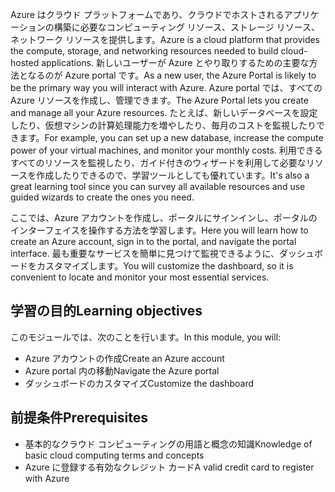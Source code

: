 <span data-ttu-id="d62bd-101">Azure はクラウド プラットフォームであり、クラウドでホストされるアプリケーションの構築に必要なコンピューティング リソース、ストレージ リソース、ネットワーク リソースを提供します。</span><span class="sxs-lookup"><span data-stu-id="d62bd-101">Azure is a cloud platform that provides the compute, storage, and networking resources needed to build cloud-hosted applications.</span></span> <span data-ttu-id="d62bd-102">新しいユーザーが Azure とやり取りするための主要な方法となるのが Azure portal です。</span><span class="sxs-lookup"><span data-stu-id="d62bd-102">As a new user, the Azure Portal is likely to be the primary way you will interact with Azure.</span></span> <span data-ttu-id="d62bd-103">Azure portal では、すべての Azure リソースを作成し、管理できます。</span><span class="sxs-lookup"><span data-stu-id="d62bd-103">The Azure Portal lets you create and manage all your Azure resources.</span></span> <span data-ttu-id="d62bd-104">たとえば、新しいデータベースを設定したり、仮想マシンの計算処理能力を増やしたり、毎月のコストを監視したりできます。</span><span class="sxs-lookup"><span data-stu-id="d62bd-104">For example, you can set up a new database, increase the compute power of your virtual machines, and monitor your monthly costs.</span></span> <span data-ttu-id="d62bd-105">利用できるすべてのリソースを監視したり、ガイド付きのウィザードを利用して必要なリソースを作成したりできるので、学習ツールとしても優れています。</span><span class="sxs-lookup"><span data-stu-id="d62bd-105">It's also a great learning tool since you can survey all available resources and use guided wizards to create the ones you need.</span></span>

<span data-ttu-id="d62bd-106">ここでは、Azure アカウントを作成し、ポータルにサインインし、ポータルのインターフェイスを操作する方法を学習します。</span><span class="sxs-lookup"><span data-stu-id="d62bd-106">Here you will learn how to create an Azure account, sign in to the portal, and navigate the portal interface.</span></span> <span data-ttu-id="d62bd-107">最も重要なサービスを簡単に見つけて監視できるように、ダッシュボードをカスタマイズします。</span><span class="sxs-lookup"><span data-stu-id="d62bd-107">You will customize the dashboard, so it is convenient to locate and monitor your most essential services.</span></span>

## <a name="learning-objectives"></a><span data-ttu-id="d62bd-108">学習の目的</span><span class="sxs-lookup"><span data-stu-id="d62bd-108">Learning objectives</span></span>

<span data-ttu-id="d62bd-109">このモジュールでは、次のことを行います。</span><span class="sxs-lookup"><span data-stu-id="d62bd-109">In this module, you will:</span></span>

- <span data-ttu-id="d62bd-110">Azure アカウントの作成</span><span class="sxs-lookup"><span data-stu-id="d62bd-110">Create an Azure account</span></span>
- <span data-ttu-id="d62bd-111">Azure portal 内の移動</span><span class="sxs-lookup"><span data-stu-id="d62bd-111">Navigate the Azure portal</span></span>
- <span data-ttu-id="d62bd-112">ダッシュボードのカスタマイズ</span><span class="sxs-lookup"><span data-stu-id="d62bd-112">Customize the dashboard</span></span>

## <a name="prerequisites"></a><span data-ttu-id="d62bd-113">前提条件</span><span class="sxs-lookup"><span data-stu-id="d62bd-113">Prerequisites</span></span>

- <span data-ttu-id="d62bd-114">基本的なクラウド コンピューティングの用語と概念の知識</span><span class="sxs-lookup"><span data-stu-id="d62bd-114">Knowledge of basic cloud computing terms and concepts</span></span>
- <span data-ttu-id="d62bd-115">Azure に登録する有効なクレジット カード</span><span class="sxs-lookup"><span data-stu-id="d62bd-115">A valid credit card to register with Azure</span></span>